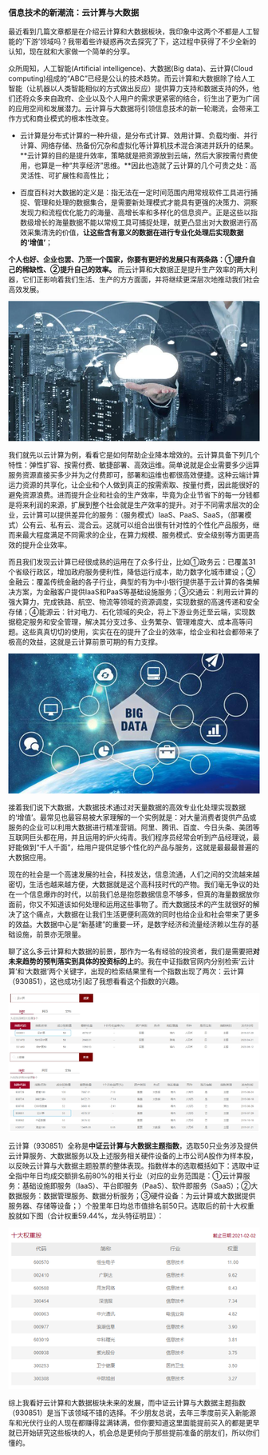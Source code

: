 ### 信息技术的新潮流：云计算与大数据

最近看到几篇文章都是在介绍云计算和大数据板块，我印象中这两个不都是人工智能的‘下游’领域吗？我带着些许疑惑再次去探究了下，这过程中获得了不少全新的认知，现在就和大家做一个简单的分享。

众所周知，人工智能(Artificial intelligence)、大数据(Big data)、云计算(Cloud computing)组成的“ABC”已经是公认的技术趋势。而云计算和大数据除了给人工智能（让机器以人类智能相似的方式做出反应）提供算力支持和数据支持的外，他们还将众多来自政府、企业以及个人用户的需求更紧密的结合，衍生出了更为广阔的应用空间和发展潜力。云计算与大数据将引领信息技术的新一轮潮流，会带来工作方式和商业模式的根本性改变。

- 云计算是分布式计算的一种升级，是分布式计算、效用计算、负载均衡、并行计算、网络存储、热备份冗杂和虚拟化等计算机技术混合演进并跃升的结果。**云计算的目的是提升效率，策略就是把资源放到云端，然后大家按需付费使用，也算是一种“共享经济”思维。**因此也造就了云计算的几个可贵之处：高灵活性、可扩展性和高性比；

- 百度百科对大数据的定义是：指无法在一定时间范围内用常规软件工具进行捕捉、管理和处理的数据集合，是需要新处理模式才能具有更强的决策力、洞察发现力和流程优化能力的海量、高增长率和多样化的信息资产。正是这些以指数级增长的海量数据不能以常规工具可捕捉处理，就更凸显出对大数据进行高效采集清洗的价值，**让这些含有意义的数据在进行专业化处理后实现数据的‘增值’**；

**个人也好、企业也罢、乃至一个国家，你要有更好的发展只有两条路：①提升自己的稀缺性、②提升自己的效率。** 而云计算和大数据正是提升生产效率的两大利器，它们正影响着我们生活、生产的方方面面，并将继续更深层次地推动我们社会高效发展。

![云计算](../img/yfd-yjsdsj2-2.jpg)

我们就先以云计算为例，看看它是如何帮助企业降本增效的。云计算具备下列几个特性：弹性扩容、按需付费、敏捷部署、高效运维。简单说就是企业需要多少运算服务资源直接买多少并为之付费即可，部署和运维也都很高效便捷。这种云端计算运力资源的共享化，让企业和个人做到真正的按需索取、按量付费，因此能很好的避免资源浪费。进而提升企业和社会的生产效率，毕竟为企业节省下的每一分钱都是将来利润的来源，扩展到整个社会就是生产效率的提升。对于不同需求层次的企业，云计算可以提供差异化的服务：（服务模式）IaaS、PaaS、SaaS，（部署模式）公有云、私有云、混合云。这就可以组合出很有针对性的个性化产品服务，继而来最大程度满足不同需求的企业，在算力规模、服务模式、安全级别等方面更高效的提升企业效率。

而且我们发现云计算已经很成熟的运用在了众多行业，比如①政务云：已覆盖31个省级行政区，增加政府服务便利性，降低运行成本，助力数字化城市建设；②金融云：覆盖传统金融的各子行业，典型的有为中小银行提供基于云计算的各类解决方案，为金融客户提供IaaS和PaaS等基础设施服务；③交通云：利用云计算的强大算力，完成铁路、航空、物流等领域的资源调度，实现数据的高速传递和安全存储；④能源云：针对电力、石化领域的央企，将上下游业务迁至云端，实现数据稳定服务和安全管理，解决其分支过多、业务繁杂、管理难度大、成本高等问题。这些真真切切的使用，实实在在的提升了企业的效率，给企业和社会都带来了极高的效益，这就是云计算前景可期的有力支撑。

![大数据](../img/yfd-yjsdsj2-3.jpg)

接着我们说下大数据，大数据技术通过对天量数据的高效专业化处理实现数据的‘增值’。最常见也最容易被大家理解的一个实例就是：对大量消费者提供产品或服务的企业可以利用大数据进行精准营销。阿里、腾讯、百度、今日头条、美团等互联网巨头都在用，并且运用的炉火纯青。我们程序员经常会听到产品经理说，最好能做到“千人千面”，给用户提供足够个性化的产品与服务，这就是最最最普遍的大数据应用。

现在的社会是一个高速发展的社会，科技发达，信息流通，人们之间的交流越来越密切，生活也越来越方便，大数据就是这个高科技时代的产物。我们毫无争议的处在一个信息爆炸的时代，以前我们总是抱怨数据信息不够多，但真的海量数据放你面前，你又不知道该如何处理和运用这些事物了。而大数据技术的产生就很好的解决了这个痛点，大数据在让我们生活更便利高效的同时也给企业和社会带来了更多的效益。大数据中心是“新基建”的重要一环，是数字经济和流量经济赖以生存的基础设施，前景亦无限量。

聊了这么多云计算和大数据的前景，那作为一名有经验的投资者，我们是需要把**对未来趋势的预判落实到具体的投资标的上**的。我在中证指数官网内分别检索‘云计算’和‘大数据’两个关键字，出现的检索结果里有一个指数出现了两次：云计算（930851），这也成功引起了我想看看这个指数的兴趣。

![指数检索](../img/yfd-yjsdsj2-1.jpg)

云计算（930851）全称是**中证云计算与大数据主题指数**，选取50只业务涉及提供云计算服务、大数据服务以及上述服务相关硬件设备的上市公司A股作为样本股，以反映云计算与大数据主题股票的整体表现。指数样本的选取概括如下：选取中证全指中年日均成交额排名前80%的相关行业（对应的业务范围是：①云计算服务：基础设施即服务（IaaS）、平台即服务（PaaS）、软件即服务（SaaS）；②大数据服务：数据管理服务、数据分析服务；③硬件设备：为云计算或大数据提供服务器、存储等设备；）个股里年日均总市值排名前50只。选取后的前十大权重股就如下图（合计权重59.44%，龙头特征明显）：

![十大权重](../img/yfd-yjsdsj-3.png)

综上我看好云计算和大数据板块未来的发展，而中证云计算与大数据主题指数（930851）是当下该领域不错的选择。不少朋友总说，去年三季度前买入新能源车和光伏行业的人现在都赚得盆满钵满，但你要知道这里面能提前买入的都是更早就已开始研究这些板块的人，机会总是更倾向于那些提前准备的朋友们，所以你们懂的。
